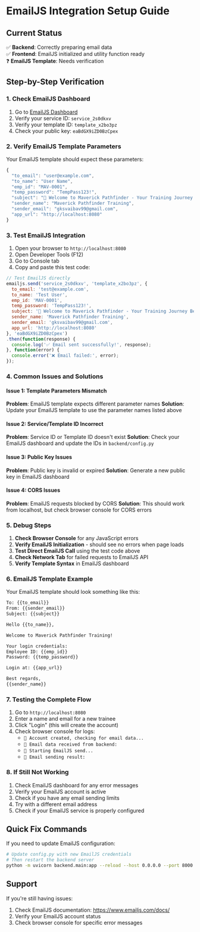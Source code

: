 # EmailJS Integration Setup Guide

## Current Status
✅ **Backend**: Correctly preparing email data  
✅ **Frontend**: EmailJS initialized and utility function ready  
❓ **EmailJS Template**: Needs verification

## Step-by-Step Verification

### 1. Check EmailJS Dashboard
1. Go to [EmailJS Dashboard](https://dashboard.emailjs.com/)
2. Verify your service ID: `service_2s0dkxv`
3. Verify your template ID: `template_x2bo3pz`
4. Check your public key: `eaBdGX9iZD0BzCpex`

### 2. Verify EmailJS Template Parameters
Your EmailJS template should expect these parameters:
```javascript
{
  "to_email": "user@example.com",
  "to_name": "User Name", 
  "emp_id": "MAV-0001",
  "temp_password": "TempPass123!",
  "subject": "🎉 Welcome to Maverick Pathfinder - Your Training Journey Begins!",
  "sender_name": "Maverick Pathfinder Training",
  "sender_email": "gksvaibav99@gmail.com",
  "app_url": "http://localhost:8080"
}
```

### 3. Test EmailJS Integration
1. Open your browser to `http://localhost:8080`
2. Open Developer Tools (F12)
3. Go to Console tab
4. Copy and paste this test code:

```javascript
// Test EmailJS directly
emailjs.send('service_2s0dkxv', 'template_x2bo3pz', {
  to_email: 'test@example.com',
  to_name: 'Test User',
  emp_id: 'MAV-0001',
  temp_password: 'TempPass123!',
  subject: '🎉 Welcome to Maverick Pathfinder - Your Training Journey Begins!',
  sender_name: 'Maverick Pathfinder Training',
  sender_email: 'gksvaibav99@gmail.com',
  app_url: 'http://localhost:8080'
}, 'eaBdGX9iZD0BzCpex')
.then(function(response) {
  console.log('✅ Email sent successfully!', response);
}, function(error) {
  console.error('❌ Email failed:', error);
});
```

### 4. Common Issues and Solutions

#### Issue 1: Template Parameters Mismatch
**Problem**: EmailJS template expects different parameter names
**Solution**: Update your EmailJS template to use the parameter names listed above

#### Issue 2: Service/Template ID Incorrect
**Problem**: Service ID or Template ID doesn't exist
**Solution**: Check your EmailJS dashboard and update the IDs in `backend/config.py`

#### Issue 3: Public Key Issues
**Problem**: Public key is invalid or expired
**Solution**: Generate a new public key in EmailJS dashboard

#### Issue 4: CORS Issues
**Problem**: EmailJS requests blocked by CORS
**Solution**: This should work from localhost, but check browser console for CORS errors

### 5. Debug Steps

1. **Check Browser Console** for any JavaScript errors
2. **Verify EmailJS Initialization** - should see no errors when page loads
3. **Test Direct EmailJS Call** using the test code above
4. **Check Network Tab** for failed requests to EmailJS API
5. **Verify Template Syntax** in EmailJS dashboard

### 6. EmailJS Template Example
Your EmailJS template should look something like this:
```html
To: {{to_email}}
From: {{sender_email}}
Subject: {{subject}}

Hello {{to_name}},

Welcome to Maverick Pathfinder Training!

Your login credentials:
Employee ID: {{emp_id}}
Password: {{temp_password}}

Login at: {{app_url}}

Best regards,
{{sender_name}}
```

### 7. Testing the Complete Flow
1. Go to `http://localhost:8080`
2. Enter a name and email for a new trainee
3. Click "Login" (this will create the account)
4. Check browser console for logs:
   - `📧 Account created, checking for email data...`
   - `📧 Email data received from backend:`
   - `📧 Starting EmailJS send...`
   - `📧 Email sending result:`

### 8. If Still Not Working
1. Check EmailJS dashboard for any error messages
2. Verify your EmailJS account is active
3. Check if you have any email sending limits
4. Try with a different email address
5. Check if your EmailJS service is properly configured

## Quick Fix Commands
If you need to update EmailJS configuration:

```bash
# Update config.py with new EmailJS credentials
# Then restart the backend server
python -m uvicorn backend.main:app --reload --host 0.0.0.0 --port 8000
```

## Support
If you're still having issues:
1. Check EmailJS documentation: https://www.emailjs.com/docs/
2. Verify your EmailJS account status
3. Check browser console for specific error messages 